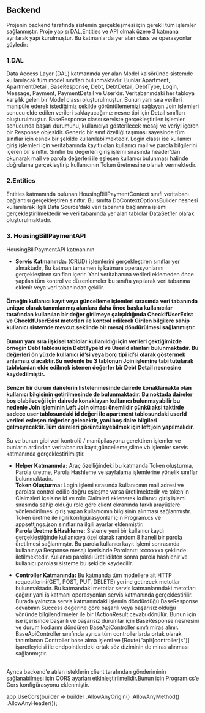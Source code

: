 ## Backend
Projenin backend tarafında sistemin gerçekleşmesi için gerekli tüm işlemler sağlanmıştır.
Proje yapısı DAL,Entities ve API olmak üzere 3 katmana ayrılarak yapı kurulmuştur. 
Bu katmanlarda yer alan class ve operasyonlar şöyledir:
### 1.DAL 
Data Access Layer (DAL) katmanında yer alan Model kalsöründe sistemde kullanılacak tüm model sınıfları bulunmaktadır. 
Bunlar Apartment, ApartmentDetail, BaseResponse, Debt, DebtDetail, DebtType, Login, Message, Payment, PaymentDetail ve User’dır.
Veritabanındaki her tabloya karşılık gelen bir Model classı oluşturulmuştur.
Bunun yanı sıra verileri manipüle ederek istediğimiz şekilde görüntülememizi sağlayan Join işlemleri sonucu elde edilen verileri saklayacağımız nesne tipi için Detail sınıfları oluşturulmuştur. 
BaseResponse classı serviste gerçekleştirilen işlemler sonucunda başarı durumunu, kullanıcıya gösterilecek mesajı ve veriyi içeren bir Response objesidir. Generic bir sınıf özelliği taşıması sayesinde tüm sınıflar için esnek bir şekilde kullanılabilmektedir.
Login classı ise kullanıcı giriş işlemleri için veritabanında kayıtlı olan kullanıcı mail ve parola bilgilerini içeren bir sınıftır. Sınıfın bu değerleri giriş işlemi sırasında header’dan okunarak mail ve parola değerleri ile eşleşen kullanıcı bulunması halinde doğrulama gerçekleştirip kullanıcının Token üretmesine olanak vermektedir.

### 2.Entities
Entities katmanında bulunan HousingBillPaymentContext sınıfı veritabanı bağlantısı gerçekleştiren sınıftır.
Bu sınıfta DbContextOptionsBuilder nesnesi kullanılarak ilgili Data Source’daki veri tabanına bağlanma işlemi gerçekleştirilmektedir ve veri tabanında yer alan tablolar DataSet’ler olarak oluşturulmaktadır.

### 3. HousingBillPaymentAPI
HousingBillPaymentAPI katmanının
* **Servis Katmanında:** (CRUD) işlemlerini gerçekleştiren sınıflar yer almaktadır, Bu katman tamamen iş katmanı operasyonlarını gerçekleştiren sınıfları içerir. Yani veritabanına verileri eklemeden önce yapılan tüm kontrol ve düzenlemeler bu sınıfta yapılarak veri tabanına eklenir veya veri tabanından çekilir.
#### Örneğin kullanıcı kayıt veya güncelleme işlemleri sırasında veri tabanında unique olarak tanımlanmış alanlara daha önce başka kullanıcılar tarafından kullanılan bir değer girilmeye çalışıldığında CheckIfUserExist ve CheckIfUserExist metotları ile kontrol edilerek  Girilen bilgilere sahip kullanıcı sistemde mevcut.şeklinde bir mesaj döndürülmesi sağlanmıştır.
#### Bunun yanı sıra ilşkisel tablolar kullanıldığı için verileri çektiğimizde örneğin Debt tablosu için DebtTypeId ve UserId alanları bulunmaktadır. Bu değerleri ön yüzde kullanıcı id’si veya borç tipi id’si olarak göstermek anlamsız olacaktır.Bu nedenle bu 3 tablonun Join işlemine tabi tutularak tablolardan elde edilmek istenen değerler bir Debt Detail nesnesine kaydedilmiştir.
#### Benzer bir durum dairelerin listelenmesinde dairede konaklamakta olan kullanıcı bilgisinin getirilmesinde de bulunmaktadır. Bu noktada daireler boş olabileceği için dairede konaklayan kullanıcı bulunmayabilir bu nedenle Join işleminin Left Join olması önemlidir çünkü aksi taktirde sadece user tablosundaki id değeri ile apartment tablosundaki userId verileri eşleşen değerler gelecektir, yani boş daire bilgileri gelmeyecektir.Tüm daireleri görüntüleyebilmek için left join yapılmalıdır.
Bu ve bunun gibi veri kontrolü / manüpilasyonu gerektiren işlemler ve bunların ardından veritabanına kayıt,güncelleme,slime vb işlemler servis katmanında gerçekleştirilmiştir.

* **Helper Katmanında:** Araç özelliğindeki bu katmanda Token oluşturma, Parola üretme, Parola Hashleme ve sayfalama işlemlerine yönelik sınıflar bulunmaktadır.
<br> **Token Oluşturma:** Login işlemi sırasında kullanıcının mail adresi ve parolası control edilip doğru eşleşme varsa üretilmektedir ve token’ın Claimsleri içeisine id ve role Claimleri eklenerek kullanıcı giriş işlemi sırasında sahip olduğu role göre client ekranında farklı arayüzlere yönlendirilmesi giriş yapan kullanıcının bilgisinin alınması sağlanmıştır. Token üretme ile ilgili konfigürasyonlar için Program.cs ve appsettings.json sınıflarına ilgili ayarlar eklenmiştir.
<br> **Parola Üretme &Hashleme:** Sisteme yeni bir kullanıcı kaydı gerçekleştiğinde kullanıcıya özel olarak random 8 haneli bir parola üretilmesi sağlanmıştır. Bu parola kullanıcı kayıt işlemi sonrasında kullanıcıya Response mesajı içerisinde Parolanız: xxxxxxxx şeklinde iletilmektedir. Kullanıcı parolası üretildikten sonra parola hashlenir ve kullanıcı parolası sisteme bu şekilde kaydedilir.

* **Controller Katmanında:** Bu katmanda tüm modellere ait HTTP requestlerini(GET, POST, PUT, DELETE) yerine getirecek metotlar bulunmaktadır. Bu katmandaki metotlar servis katmanlarındaki metotları çağırır yani iş katmanı operasyonları servis katmanında gerçekleştirilir. 
Burada yalnızca servis katmanındaki işlemin döndürdüğü BaseResponse cevabının Success değerine göre başarılı veya başarısız olduğu yönünde bilgilendirmeler ile bir IActionResult cevabı dönülür. Bunun için ise içerisinde başarılı ve başarısız durumlar için BaseResponse nesnesini ve durum kodlarını döndüren BaseApiController sınıfı miras alınır. 
BaseApiController sınıfında ayrıca tüm controllerlarda ortak olarak tanımlanan Controller base alma işlemi ve [Route("api/[controller]s")] işaretleyicisi ile endpointlerdeki ortak söz diziminin de miras alınması sağlanmıştır.

<br> Ayrıca backend’e atılan isteklerin client tarafından gönderiminin sağlanabilmesi için CORS ayarları etkinleştirilmelidir.Bunun için Program.cs’e Cors konfigürasyonu eklenmiştir.

app.UseCors(builder => builder
     .AllowAnyOrigin()
     .AllowAnyMethod()
     .AllowAnyHeader()); 
     


